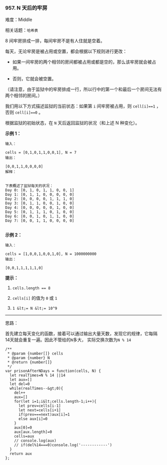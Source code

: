 ### 957. N 天后的牢房

难度：Middle

相关话题：`哈希表`

8 间牢房排成一排，每间牢房不是有人住就是空着。



每天，无论牢房是被占用或空置，都会根据以下规则进行更改：





* 如果一间牢房的两个相邻的房间都被占用或都是空的，那么该牢房就会被占用。

* 否则，它就会被空置。





（请注意，由于监狱中的牢房排成一行，所以行中的第一个和最后一个房间无法有两个相邻的房间。）



我们用以下方式描述监狱的当前状态：如果第  `i`  间牢房被占用，则  `cell[i]==1` ，否则  `cell[i]==0` 。



根据监狱的初始状态，在  `N`  天后返回监狱的状况（和上述 N 种变化）。













 **示例 1：** 





```
输入：

cells = [0,1,0,1,1,0,0,1], N = 7
输出：

[0,0,1,1,0,0,0,0]
解释：


下表概述了监狱每天的状况：
Day 0: [0, 1, 0, 1, 1, 0, 0, 1]
Day 1: [0, 1, 1, 0, 0, 0, 0, 0]
Day 2: [0, 0, 0, 0, 1, 1, 1, 0]
Day 3: [0, 1, 1, 0, 0, 1, 0, 0]
Day 4: [0, 0, 0, 0, 0, 1, 0, 0]
Day 5: [0, 1, 1, 1, 0, 1, 0, 0]
Day 6: [0, 0, 1, 0, 1, 1, 0, 0]
Day 7: [0, 0, 1, 1, 0, 0, 0, 0]


```

 **示例 2：** 





```
输入：

cells = [1,0,0,1,0,0,1,0], N = 1000000000
输出：

[0,0,1,1,1,1,1,0]

```





 **提示：** 





1.  `cells.length == 8` 

2.  `cells[i]` 的值为  `0`  或  `1` 

3.  `1 &lt;= N &lt;= 10^9` 






-----

思路：

首先建立每天变化的函数，接着可以通过输出大量天数，发现它的规律，它每隔14天就会重复一遍。因此不管给的`N`多大，
实际交换次数为`N % 14`


```
/**
 * @param {number[]} cells
 * @param {number} N
 * @return {number[]}
 */
var prisonAfterNDays = function(cells, N) {
  let realTimes=N % 14 ||14
  let aux=[]
  let del=0
  while(realTimes--&gt;0){
    del++
    aux=[]
    for(let i=1;i&lt;cells.length-1;i++){
      let prev=cells[i-1]
      let next=cells[i+1]
      if(prev===next)aux[i]=1
      else aux[i]=0
    }    
    aux[0]=0
    aux[aux.length]=0
    cells=aux
    // console.log(aux)
    // if(del%14===0)console.log('------------')
  }
  return aux
};



```
